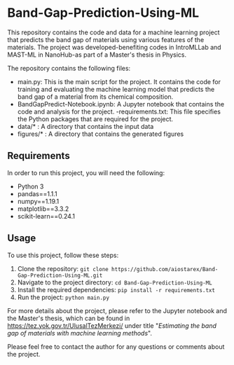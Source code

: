 # Band-Gap-Prediction-Using-ML

This repository contains the code and data for a machine learning project that predicts the band gap of materials using various features of the materials. The project was developed-benefiting codes in IntroMLLab and MAST-ML in NanoHub-as part of a Master's thesis in Physics.

The repository contains the following files:

- main.py: This is the main script for the project. It contains the code for training and evaluating the machine learning model that predicts the band gap of a material from its chemical composition.
- BandGapPredict-Notebook.ipynb: A Jupyter notebook that contains the code and analysis for the project.
-requirements.txt: This file specifies the Python packages that are required for the project.
- data/* : A directory that contains the input data
- figures/* : A directory that contains the generated figures

## Requirements

In order to run this project, you will need the following:

- Python 3
- pandas==1.1.1
- numpy==1.19.1
- matplotlib==3.3.2
- scikit-learn==0.24.1

## Usage

To use this project, follow these steps:

1. Clone the repository: `git clone https://github.com/aiostarex/Band-Gap-Prediction-Using-ML.git`
2. Navigate to the project directory: `cd Band-Gap-Prediction-Using-ML`
3. Install the required dependencies: `pip install -r requirements.txt`
4. Run the project: `python main.py`


For more details about the project, please refer to the Jupyter notebook and the Master's thesis, which can be found in https://tez.yok.gov.tr/UlusalTezMerkezi/ under title "*Estimating the band gap of materials with machine learning methods*".

Please feel free to contact the author for any questions or comments about the project.
